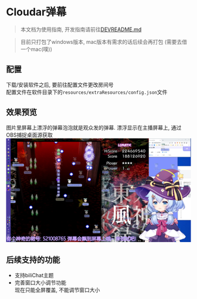 # Cloudar弹幕
> 本文档为使用指南, 开发指南请前往[DEVREADME.md](./DEVREADME.md)  

> 目前只打包了windows版本, mac版本有需求的话后续会再打包 (需要去借一个mac(噗))    

## 配置
下载/安装软件之后, 要前往配置文件更改房间号  
配置文件在软件目录下的```resources/extraResources/config.json```文件  

## 效果预览
图片里屏幕上漂浮的弹幕泡泡就是观众发的弹幕. 漂浮显示在主播屏幕上, 通过OBS捕捉桌面源获取  
![](./doc/preview.png)  

## 后续支持的功能
- 支持biliChat主题  
- 完善窗口大小调节功能  
  现在只能全屏覆盖, 不能调节窗口大小